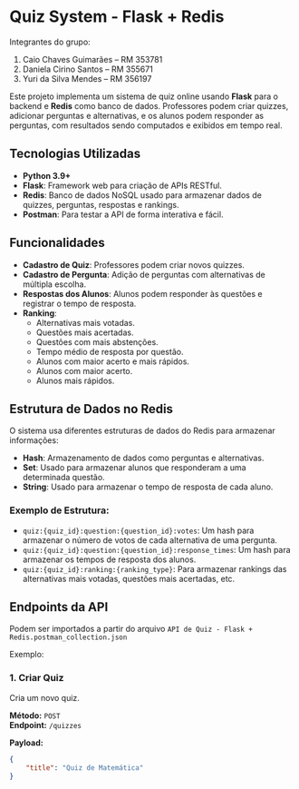 # Quiz System - Flask + Redis

Integrantes do grupo:
1. Caio Chaves Guimarães – RM 353781
2. Daniela Cirino Santos – RM 355671
3. Yuri da Silva Mendes – RM 356197

Este projeto implementa um sistema de quiz online usando **Flask** para o backend e **Redis** como banco de dados. Professores podem criar quizzes, adicionar perguntas e alternativas, e os alunos podem responder as perguntas, com resultados sendo computados e exibidos em tempo real.

## Tecnologias Utilizadas

- **Python 3.9+**
- **Flask**: Framework web para criação de APIs RESTful.
- **Redis**: Banco de dados NoSQL usado para armazenar dados de quizzes, perguntas, respostas e rankings.
- **Postman**: Para testar a API de forma interativa e fácil.

## Funcionalidades

- **Cadastro de Quiz**: Professores podem criar novos quizzes.
- **Cadastro de Pergunta**: Adição de perguntas com alternativas de múltipla escolha.
- **Respostas dos Alunos**: Alunos podem responder às questões e registrar o tempo de resposta.
- **Ranking**:
  - Alternativas mais votadas.
  - Questões mais acertadas.
  - Questões com mais abstenções.
  - Tempo médio de resposta por questão.
  - Alunos com maior acerto e mais rápidos.
  - Alunos com maior acerto.
  - Alunos mais rápidos.

## Estrutura de Dados no Redis

O sistema usa diferentes estruturas de dados do Redis para armazenar informações:

- **Hash**: Armazenamento de dados como perguntas e alternativas.
- **Set**: Usado para armazenar alunos que responderam a uma determinada questão.
- **String**: Usado para armazenar o tempo de resposta de cada aluno.

### Exemplo de Estrutura:
- `quiz:{quiz_id}:question:{question_id}:votes`: Um hash para armazenar o número de votos de cada alternativa de uma pergunta.
- `quiz:{quiz_id}:question:{question_id}:response_times`: Um hash para armazenar os tempos de resposta dos alunos.
- `quiz:{quiz_id}:ranking:{ranking_type}`: Para armazenar rankings das alternativas mais votadas, questões mais acertadas, etc.

## Endpoints da API
Podem ser importados a partir do arquivo `API de Quiz - Flask + Redis.postman_collection.json`

Exemplo:

### 1. Criar Quiz
Cria um novo quiz.

**Método:** `POST`  
**Endpoint:** `/quizzes`

**Payload:**
```json
{
    "title": "Quiz de Matemática"
}

